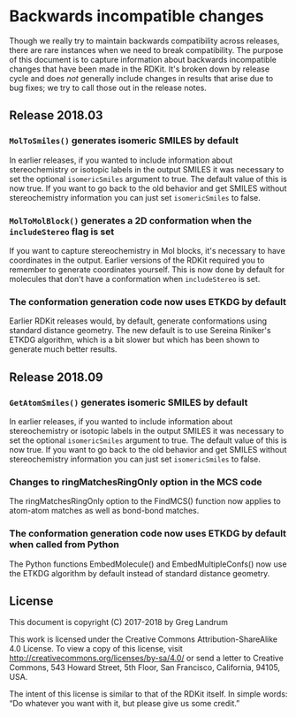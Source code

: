# Backwards incompatible changes

Though we really try to maintain backwards compatibility across releases, there are rare instances when we need to break compatibility. The purpose of this document is to capture information about backwards incompatible changes that have been made in the RDKit. It's broken down by release cycle and does *not* generally include changes in results that arise due to bug fixes; we try to call those out in the release notes.

## Release 2018.03

### `MolToSmiles()` generates isomeric SMILES by default
In earlier releases, if you wanted to include information about stereochemistry or isotopic labels in the output SMILES it was necessary to set the optional `isomericSmiles` argument to true. The default value of this is now true. If you want to go back to the old behavior and get SMILES without stereochemistry information you can just set `isomericSmiles` to false.

### `MolToMolBlock()` generates a 2D conformation when the `includeStereo` flag is set
If you want to capture stereochemistry in Mol blocks, it's necessary to have coordinates in the output. Earlier versions of the RDKit required you to remember to generate coordinates yourself. This is now done by default for molecules that don't have a conformation when `includeStereo` is set.

### The conformation generation code now uses ETKDG by default
Earlier RDKit releases would, by default, generate conformations using standard distance geometry. The new default is to use Sereina Riniker's ETKDG algorithm, which is a bit slower but which has been shown to generate much better results.

## Release 2018.09

### `GetAtomSmiles()` generates isomeric SMILES by default
In earlier releases, if you wanted to include information about stereochemistry or isotopic labels in the output SMILES it was necessary to set the optional `isomericSmiles` argument to true. The default value of this is now true. If you want to go back to the old behavior and get SMILES without stereochemistry information you can just set `isomericSmiles` to false.

### Changes to ringMatchesRingOnly option in the MCS code
The ringMatchesRingOnly option to the FindMCS() function now applies to atom-atom matches as well as bond-bond matches.

### The conformation generation code now uses ETKDG by default when called from Python
The Python functions EmbedMolecule() and EmbedMultipleConfs() now use the ETKDG algorithm by default instead of standard distance geometry.


## License

This document is copyright (C) 2017-2018 by Greg Landrum

This work is licensed under the Creative Commons Attribution-ShareAlike 4.0 License. To view a copy of this license, visit <http://creativecommons.org/licenses/by-sa/4.0/> or send a letter to Creative Commons, 543 Howard Street, 5th Floor, San Francisco, California, 94105, USA.

The intent of this license is similar to that of the RDKit itself. In simple words: “Do whatever you want with it, but please give us some credit.”

